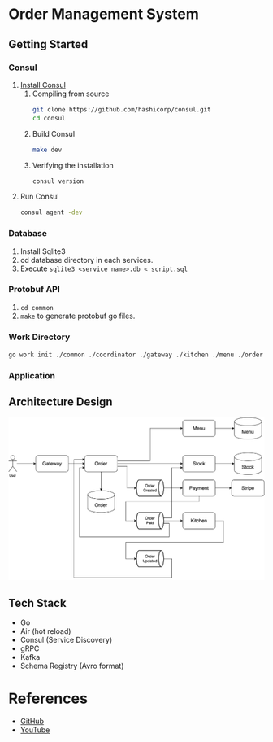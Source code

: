 # Order Management System

## Getting Started

### Consul

1. [Install Consul](https://developer.hashicorp.com/consul/docs/install)
   1. Compiling from source
      ```sh
      git clone https://github.com/hashicorp/consul.git
      cd consul
      ```
   2. Build Consul
      ```sh
      make dev
      ```
   3. Verifying the installation
      ```sh
      consul version
      ```
2. Run Consul
   ```sh
   consul agent -dev
   ```

### Database

1. Install Sqlite3
2. cd database directory in each services.
3. Execute `sqlite3 <service name>.db < script.sql`

### Protobuf API

1. `cd common`
2. `make` to generate protobuf go files.

### Work Directory

```sh
go work init ./common ./coordinator ./gateway ./kitchen ./menu ./order ./payment ./stock
```

### Application

## Architecture Design

![order management system](images/oms.svg)

## Tech Stack

- Go
- Air (hot reload)
- Consul (Service Discovery)
- gRPC
- Kafka
- Schema Registry (Avro format)

# References

- [GitHub](https://github.com/sikozonpc/oms-repo/blob/main/gateway/main.go)
- [YouTube](https://youtu.be/KdnxzgSNLTU?si=sBJAgPfzgljNM8kH)
